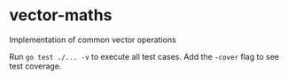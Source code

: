 # vector-maths
Implementation of common vector operations

Run `go test ./... -v` to execute all test cases. Add the `-cover` flag to see test coverage.
